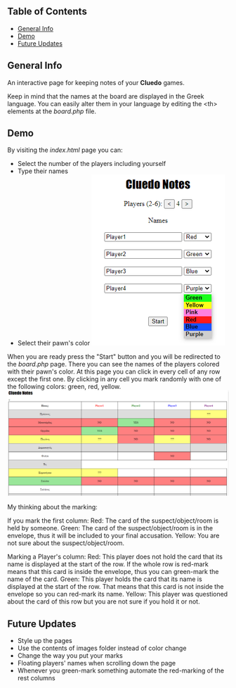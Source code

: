 ## Table of Contents
* [General Info](#general-info)
* [Demo](#demo)
* [Future Updates](#future-updates)

## General Info
An interactive page for keeping notes of your <b>Cluedo</b> games.
	
Keep in mind that the names at the board are displayed in the Greek language.
You can easily alter them in your language by editing the \<th> elements at the <i>board.php</i> file.

## Demo
By visiting the <i>index.html</i> page you can:
* Select the number of the players including yourself
* Type their names 
* Select their pawn's color
![Demo Screenshot from the index page](https://github.com/Ntelos/Cluedo-Notes/blob/main/images/demo_index.png?raw=true)

When you are ready press the "Start" button and you will be redirected to the <i>board.php</i> page.
There you can see the names of the players colored with their pawn's color.
At this page you can click in every cell of any row except the first one. By clicking in any cell you mark randomly with
one of the following colors: green, red, yellow.
![Demo Screenshot from the index page](https://github.com/Ntelos/Cluedo-Notes/blob/main/images/demo_board.png?raw=true)

My thinking about the marking:

If you mark the first column:
Red: The card of the suspect/object/room is held by someone.
Green: The card of the suspect/object/room is in the envelope, thus it will be included to your final accusation.
Yellow: You are not sure about the suspect/object/room.

Marking a Player's column:
Red: This player does not hold the card that its name is displayed at the start of the row. If the whole row is red-mark 
means that this card is inside the envelope, thus you can green-mark the name of the card.
Green: This player holds the card that its name is displayed at the start of the row. That means that this card is not 
inside the envelope so you can red-mark its name.
Yellow: This player was questioned about the card of this row but you are not sure if you hold it or not.

## Future Updates
* Style up the pages
* Use the contents of images folder instead of color change
* Change the way you put your marks 
* Floating players' names when scrolling down the page
* Whenever you green-mark something automate the red-marking of the rest columns